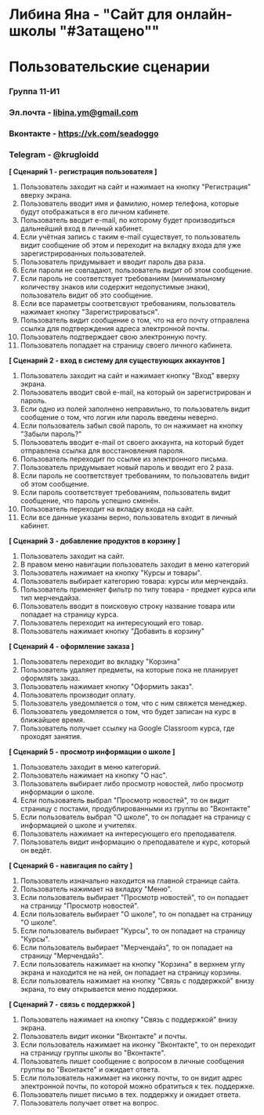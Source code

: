 # Либина Яна - "Сайт для онлайн-школы "#Затащено""
# Пользовательские сценарии

### Группа 11-И1
### Эл.почта - libina.ym@gmail.com
### Вконтакте - https://vk.com/seadoggo
### Telegram - @krugloidd

**[ Сценарий 1 - регистрация пользователя ]**
1. Пользователь заходит на сайт и нажимает на кнопку "Регистрация" вверху экрана.
2. Пользователь вводит имя и фамилию, номер телефона, которые будут отображаться в его личном кабинете.
3. Пользователь вводит e-mail, по которому будет производиться дальнейший вход в личный кабинет.
4. Если учётная запись с таким e-mail существует, то пользователь видит сообщение об этом и переходит на вкладку входа для уже зарегистрированных пользователей.
5. Пользователь придумывает и вводит пароль два раза.
6. Если пароли не совпадают, пользователь видит об этом сообщение.
7. Если пароль не соответствует требованиям (минимальному количеству знаков или содержит недопустимые знаки), пользователь видит об это сообщение.
8. Если все параметры соответсвуют требованиям, пользователь нажимает кнопку "Зарегистрироваться".
9. Пользователь видит сообщение о том, что на его почту отправлена ссылка для подтверждения адреса электронной почты.
10. Пользователь подтверждает свою электронную почту.
11. Пользователь попадает на страницу своего личного кабинета.

**[ Сценарий 2 - вход в систему для существующих аккаунтов ]**
1. Пользователь заходит на сайт и нажимает кнопку "Вход" вверху экрана.
2. Пользователь вводит свой e-mail, на который он зарегистрирован и пароль.
3. Если одно из полей заполнено неправильно, то пользователь видит сообщение о том, что логин или пароль введены неверно.
4. Если пользователь забыл свой пароль, то он нажимает на кнопку "Забыли пароль?"
5. Пользователь вводит e-mail от своего аккаунта, на который будет отправлена ссылка для восстановления пароля.
6. Пользователь переходит по ссылке из электронного письма.
7. Пользователь придумывает новый пароль и вводит его 2 раза.
8. Если пароль не соответствует требованиям, то пользователь видит об этом сообщение.
9. Если пароль соответствует требованиям, пользователь видит сообщение, что пароль успешно сменён.
10. Пользователь переходит на вкладку входа на сайт.
11. Если все данные указаны верно, пользователь входит в личный кабинет.

**[ Сценарий 3 - добавление продуктов в корзину ]**
1. Пользователь заходит на сайт.
2. В правом меню навигации пользователь заходит в меню категорий
3. Пользователь нажимает на кнопку "Курсы и товары".
4. Пользователь выбирает категорию товара: курсы или мерчендайз.
5. Пользователь применяет фильтр по типу товара - предмет курса или тип мерчендайза.
6. Пользователь вводит в поисковую строку название товара или попадает на страницу курса.
7. Пользователь переходит на интересующий его товар.
8. Пользователь нажимает кнопку "Добавить в корзину"

**[ Сценарий 4 - оформление заказа ]**
1. Пользователь переходит во вкладку "Корзина"
2. Пользователь удаляет предметы, на которые пока не планирует оформлять заказ.
3. Пользователь нажимает кнопку "Оформить заказ".
4. Пользователь производит оплату.
5. Пользователь уведомляется о том, что с ним свяжется менеджер.
6. Пользователь уведомляется о том, что будет записан на курс в ближайшее время.
7. Пользователь получает ссылку на Google Classroom курса, где проходят занятия.


**[ Сценарий 5 - просмотр информации о школе ]**
1. Пользователь заходит в меню категорий.
2. Пользователь нажимает на кнопку "О нас".
3. Пользователь выбирает либо просмотр новостей, либо просмотр информации о школе.
4. Если пользователь выбрал "Просмотр новостей", то он видит страницу с постами, продублированными из группы во "Вконтакте"
5. Если пользователь выбрал "О школе", то он попадает на страницу с информацией о школе и учителях.
6. Пользователь нажимает на интересующего его преподавателя.
7. Пользователь видит информацию о преподавателе и курс, который он ведёт.


**[ Сценарий 6 - навигация по сайту ]**
1. Пользователь изначально находится на главной странице сайта.
2. Пользователь нажимает на вкладку "Меню".
3. Если пользователь выбирает "Просмотр новостей", то он попадает на страницу "Просмотр новостей".
4. Если пользователь выбирает "О школе", то он попадает на страницу "О школе".
5. Если пользователь выбирает "Курсы", то он попадает на страницу "Курсы".
6. Если пользователь выбирает "Мерчендайз", то он попадает на страницу "Мерчендайз".
7. Если пользователь нажимает на кнопку "Корзина" в верхнем углу экрана и находится не на ней, он попадает на страницу корзины.
9. Если пользователь нажимает на кнопку "Связь с поддержкой" внизу экрана, то ему открывается меню поддержки.

**[ Сценарий 7 - связь с поддержкой ]**
1. Пользователь нажимает на кнопку "Связь с поддержкой" внизу экрана.
2. Пользователь видит иконки "Вконтакте" и почты.
3. Если пользователь нажимает на иконку "Вконтакте", то он переходит на страницу группы школы во "Вконтакте".
4. Пользователь пишет сообщение с вопросом в личные сообщения группы во "Вконтакте" и ожидает ответа.
5. Если пользователь нажимает на иконку почты, то он видит адрес электронной почты, по которой можно обратиться к тех. поддержке.
6. Пользователь пишет письмо в тех. поддержку и ожидает ответа.
7. Пользователь получает ответ на вопрос.





